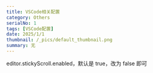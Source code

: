 ```yaml
---
title: VSCode相关配置
category: Others
serialNo: 1
tags: [VSCode配置]
date: 2025/1/1
thumbnail: /_pics/default_thumbnail.png
summary: 无
---
```


editor.stickyScroll.enabled，默认是 true，改为 false 即可

